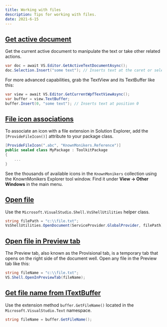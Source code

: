 ```yaml
---
title: Working with files
description: Tips for working with files.
date: 2021-6-15
---
```


## [Get active document](#get-active-document)
Get the current active document to manipulate the text or take other related actions.

```csharp
var doc = await VS.Editor.GetActiveTextDocumentAsync();
doc.Selection.Insert("some text"); // Inserts text at the caret or selection
```

For more advanced capabilities, grab the TextView and its TextBuffer like this:

```csharp
var view = await VS.Editor.GetCurrentWpfTextViewAsync();
var buffer = view.TextBuffer;
buffer.Insert(0, "some text"); // Inserts text at position 0
```

## [File icon associations](#file-icon-associations)
To associate an icon with a file extension in Solution Explorer, add the `[ProvideFileIcon()]` attribute to your package class.

```csharp
[ProvideFileIcon(".abc", "KnownMonikers.Reference")]
public sealed class MyPackage : ToolkitPackage
{
    ...
}
```

See the thousands of available icons in the `KnownMonikers` collection using the KnownMonikers Explorer tool window. Find it under **View -> Other Windows** in the main menu.

## [Open file](#open-file)
Use the `Microsoft.VisualStudio.Shell.VsShellUtilities` helper class.

```csharp
string filePath = "c:\\file.txt";
VsShellUtilities.OpenDocument(ServiceProvider.GlobalProvider, filePath);
```

## [Open file in Preview tab](#open-file-in-preview-tab)
The Preview tab, also known as the Provisional tab, is a temporary tab that opens on the right side of the document well. Open any file in the Preview tab like this:

```csharp
string fileName = "c:\\file.txt";
VS.Shell.OpenInPreviewTab(fileName);
```

## [Get file name from ITextBuffer](#get-file-name-from-textbuffer)
Use the extension method `buffer.GetFileName()` located in the `Microsoft.VisualStudio.Text` namespace.

```csharp
string fileName = buffer.GetFileName();
```
